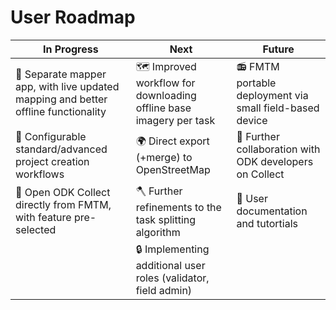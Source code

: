 # User Roadmap

<!-- markdownlint-disable -->

| In Progress                                                       | Next                                                               | Future                                                   |
| ----------------------------------------------------------------- | ------------------------------------------------------------------ | -------------------------------------------------------- |
| 🚀 Separate mapper app, with live updated mapping and better offline functionality | 🗺️ Improved workflow for downloading offline base imagery per task | 📻 FMTM portable deployment via small field-based device |
| 🎨 Configurable standard/advanced project creation workflows | 🌍 Direct export (+merge) to OpenStreetMap | 📱 Further collaboration with ODK developers on Collect |
| 🔗 Open ODK Collect directly from FMTM, with feature pre-selected | 🪓 Further refinements to the task splitting algorithm     |    📖 User documentation and tutortials |
| |🔒 Implementing additional user roles (validator, field admin) | |

<!-- markdownlint-restore -->
